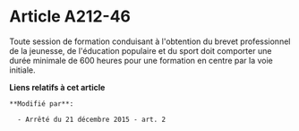 # Article A212-46

Toute session de formation conduisant à l'obtention du brevet professionnel de la jeunesse, de l'éducation populaire et du
sport doit comporter une durée minimale de 600 heures pour une formation en centre par la voie initiale.

**Liens relatifs à cet article**

	**Modifié par**:

	  - Arrêté du 21 décembre 2015 - art. 2
